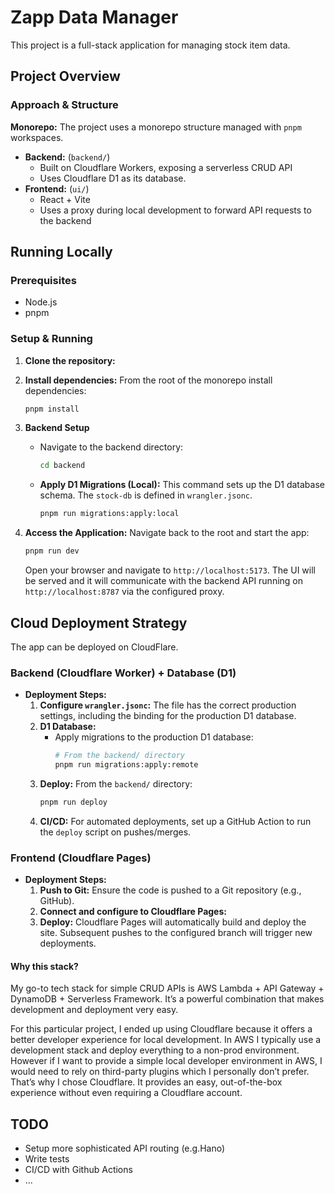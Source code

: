 # Zapp Data Manager

This project is a full-stack application for managing stock item data.

## Project Overview

### Approach & Structure

**Monorepo:** The project uses a monorepo structure managed with `pnpm` workspaces.

- **Backend:** (`backend/`)
  - Built on Cloudflare Workers, exposing a serverless CRUD API
  - Uses Cloudflare D1 as its database.
- **Frontend:** (`ui/`)
  - React + Vite
  - Uses a proxy during local development to forward API requests to the backend

## Running Locally

### Prerequisites

- Node.js
- pnpm

### Setup & Running

1.  **Clone the repository:**
2.  **Install dependencies:**
    From the root of the monorepo install dependencies:

    ```bash
    pnpm install
    ```

3.  **Backend Setup**

    - Navigate to the backend directory:
      ```bash
      cd backend
      ```
    - **Apply D1 Migrations (Local):**
      This command sets up the D1 database schema. The `stock-db` is defined in `wrangler.jsonc`.
      ```bash
      pnpm run migrations:apply:local
      ```

4.  **Access the Application:**
    Navigate back to the root and start the app:

    ```bash
    pnpm run dev
    ```

    Open your browser and navigate to `http://localhost:5173`. The UI will be served and it will communicate with the backend API running on `http://localhost:8787` via the configured proxy.

## Cloud Deployment Strategy

The app can be deployed on CloudFlare.

### Backend (Cloudflare Worker) + Database (D1)

- **Deployment Steps:**
  1.  **Configure `wrangler.jsonc`:** The file has the correct production settings, including the binding for the production D1 database.
  2.  **D1 Database:**
      - Apply migrations to the production D1 database:
        ```bash
        # From the backend/ directory
        pnpm run migrations:apply:remote
        ```
  3.  **Deploy:**
      From the `backend/` directory:
      ```bash
      pnpm run deploy
      ```
  4.  **CI/CD:** For automated deployments, set up a GitHub Action to run the `deploy` script on pushes/merges.

### Frontend (Cloudflare Pages)

- **Deployment Steps:**
  1.  **Push to Git:** Ensure the code is pushed to a Git repository (e.g., GitHub).
  2.  **Connect and configure to Cloudflare Pages:**
  3.  **Deploy:** Cloudflare Pages will automatically build and deploy the site. Subsequent pushes to the configured branch will trigger new deployments.

#### Why this stack?

My go-to tech stack for simple CRUD APIs is AWS Lambda + API Gateway + DynamoDB + Serverless Framework. It’s a powerful combination that makes development and deployment very easy.

For this particular project, I ended up using Cloudflare because it offers a better developer experience for local development. In AWS I typically use a development stack and deploy everything to a non-prod environment. However if I want to provide a simple local developer environment in AWS, I would need to rely on third-party plugins which I personally don’t prefer. That’s why I chose Cloudflare. It provides an easy, out-of-the-box experience without even requiring a Cloudflare account.

## TODO

- Setup more sophisticated API routing (e.g.Hano)
- Write tests
- CI/CD with Github Actions
- ...
